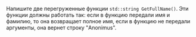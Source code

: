 Напишите две перегруженные функции `std::string GetFullName()`. Эти функции должны работать так: если в функцию передали имя и фамилию, то она возвращает полное имя, если в функцию не передали аргументы, она вернет строку "Anonimus".
